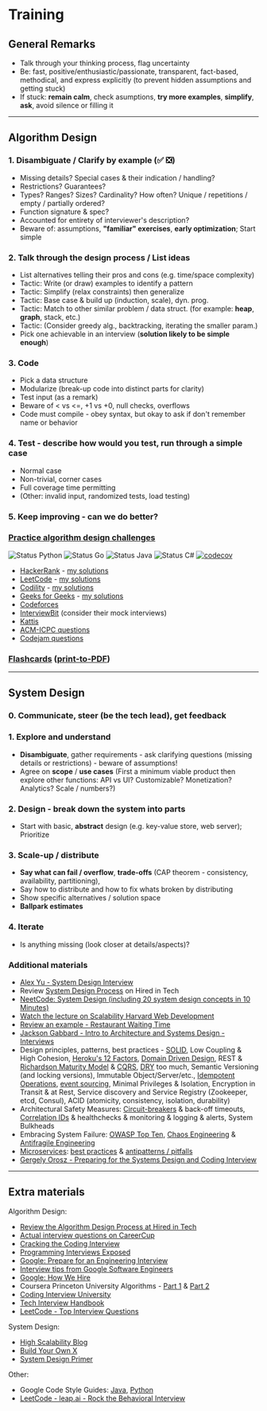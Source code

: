 # Training

## General Remarks

* Talk through your thinking process, flag uncertainty
* Be: fast, positive/enthusiastic/passionate, transparent, fact-based, methodical, and express explicitly (to prevent hidden assumptions and getting stuck)
* If stuck: **remain calm**, check asumptions, **try more examples**, **simplify**, **ask**, avoid silence or filling it

----------

## Algorithm Design

### 1. Disambiguate / **Clarify by example** (✅ ❎)

* Missing details? Special cases & their indication / handling?
* Restrictions? Guarantees?
* Types? Ranges? Sizes? Cardinality? How often? Unique / repetitions / empty / partially ordered?
* Function signature & spec?
* Accounted for entirety of interviewer's description?
* Beware of: assumptions, **"familiar" exercises**, **early optimization**; Start simple

### 2. Talk through the design process / List ideas
* List alternatives telling their pros and cons (e.g. time/space complexity)
* Tactic: Write (or draw) examples to identify a pattern
* Tactic: Simplify (relax constraints) then generalize
* Tactic: Base case & build up (induction, scale), dyn. prog.
* Tactic: Match to other similar problem / data struct. (for example: **heap**, **graph**, stack, etc.)
* Tactic: (Consider greedy alg., backtracking, iterating the smaller param.)
* Pick one achievable in an interview (**solution likely to be simple enough**)

### 3. Code

* Pick a data structure
* Modularize (break-up code into distinct parts for clarity)
* Test input (as a remark)
* Beware of < vs <=, +1 vs +0, null checks, overflows
* Code must compile - obey syntax, but okay to ask if don't remember name or behavior

### 4. Test - describe how would you test, run through a simple case

* Normal case
* Non-trivial, corner cases
* Full coverage time permitting
* (Other: invalid input, randomized tests, load testing)

### 5. Keep improving - can we do better?

### [Practice algorithm design challenges](algorithms)

![Status Python](https://github.com/altermarkive/training/workflows/Python/badge.svg)
![Status Go](https://github.com/altermarkive/training/workflows/Go/badge.svg)
![Status Java](https://github.com/altermarkive/training/workflows/Java/badge.svg)
![Status C#](https://github.com/altermarkive/training/workflows/C%23/badge.svg)
[![codecov](https://codecov.io/gh/altermarkive/training/branch/master/graph/badge.svg)](https://codecov.io/gh/altermarkive/training)

* [HackerRank](https://www.hackerrank.com/) - [my solutions](algorithms/code/hackerrank)
* [LeetCode](https://leetcode.com/) - [my solutions](algorithms/code/leetcode)
* [Codility](https://codility.com/) - [my solutions](algorithms/code/codility)
* [Geeks for Geeks](https://www.geeksforgeeks.org/) - [my solutions](algorithms/code/geeksforgeeks)
* [Codeforces](https://codeforces.com/)
* [InterviewBit](https://www.interviewbit.com/) (consider their mock interviews)
* [Kattis](https://open.kattis.com/)
* [ACM-ICPC questions](https://icpc.baylor.edu/worldfinals/problems)
* [Codejam questions](https://code.google.com/codejam/past-contests)

### [Flashcards](http://altermarkive.github.io/training/algorithms/algorithms.html) ([print-to-PDF](http://altermarkive.github.io/training/algorithms/algorithms.html?print-pdf))

----------

## System Design

### 0. Communicate, steer (be the tech lead), get feedback

### 1. Explore and understand

* **Disambiguate**, gather requirements - ask clarifying questions (missing details or restrictions) - beware of assumptions!
* Agree on **scope** / **use cases**
  (First a minimum viable product then explore other functions: API vs UI? Customizable? Monetization? Analytics? Scale / numbers?)

### 2. Design - break down the system into parts

* Start with basic, **abstract** design (e.g. key-value store, web server); Prioritize

### 3. Scale-up / distribute

* **Say what can fail / overflow**, **trade-offs** (CAP theorem - consistency, availability, partitioning),
* Say how to distribute and how to fix whats broken by distributing
* Show specific alternatives / solution space
* **Ballpark estimates**

### 4. Iterate

* Is anything missing (look closer at details/aspects)?

### Additional materials

* [Alex Yu - System Design Interview](https://www.amazon.com/dp/B08B3FWYBX/ref=cm_sw_em_r_mt_dp_X3C1WZV5Q0VX0Q0HX7CX)
* Review [System Design Process](https://www.hiredintech.com/system-design/the-system-design-process/) on Hired in Tech
* [NeetCode: System Design (including 20 system design concepts in 10 Minutes)](https://www.youtube.com/playlist?list=PLot-Xpze53le35rQuIbRET3YwEtrcJfdt)
* [Watch the lecture on Scalability Harvard Web Development](https://youtu.be/-W9F__D3oY4)
* [Review an example - Restaurant Waiting Time](http://altermarkive.github.io/training/system-design/restaurant-waiting-time.html)
* [Jackson Gabbard - Intro to Architecture and Systems Design - Interviews](https://youtu.be/ZgdS0EUmn70)
* Design principles, patterns, best practices - [SOLID](https://en.wikipedia.org/wiki/SOLID),
  Low Coupling & High Cohesion, [Heroku's 12 Factors](https://12factor.net/),
  [Domain Driven Design](https://en.wikipedia.org/wiki/Domain-driven_design),
  REST & [Richardson Maturity Model](https://en.wikipedia.org/wiki/Richardson_Maturity_Model) & [CQRS](https://en.wikipedia.org/wiki/Command%E2%80%93query_separation#Command_query_responsibility_segregation),
  [DRY](https://en.wikipedia.org/wiki/Don%27t_repeat_yourself) too much,
  Semantic Versioning (and locking versions), Immutable Object/Server/etc.,
  [Idempotent Operations](https://microservices.io/patterns/communication-style/idempotent-consumer.html),
  [event sourcing](https://microservices.io/patterns/data/event-sourcing.html), Minimal Privileges & Isolation,
  Encryption in Transit & at Rest, Service discovery and Service Registry (Zookeeper, etcd, Consul),
  ACID (atomicity, consistency, isolation, durability)
* Architectural Safety Measures: [Circuit-breakers](https://en.wikipedia.org/wiki/Circuit_breaker_design_pattern) & back-off timeouts, [Correlation IDs](https://dzone.com/articles/correlation-id-for-logging-in-microservices) & healthchecks & monitoring & logging & alerts, System Bulkheads
* Embracing System Failure: [OWASP Top Ten](https://owasp.org/www-project-top-ten/), [Chaos Engineering](https://en.wikipedia.org/wiki/Chaos_engineering) & [Antifragile Engineering](https://en.wikipedia.org/wiki/Antifragile)
* [Microservices](https://www.google.com/search?q=awesome+microservices): [best practices](https://microservices.io/) & [antipatterns / pitfalls](https://www.oreilly.com/content/microservices-antipatterns-and-pitfalls/)
* [Gergely Orosz - Preparing for the Systems Design and Coding Interview](https://blog.pragmaticengineer.com/preparing-for-the-systems-design-and-coding-interviews/)

----------

## Extra materials

Algorithm Design:

* [Review the Algorithm Design Process at Hired in Tech](https://www.hiredintech.com/algorithm-design/the-algorithm-design-canvas/)
* [Actual interview questions on CareerCup](https://www.careercup.com/user?id=5095734581919744)
* [Cracking the Coding Interview](https://www.google.nl/search?q=cracking+the+coding+interview+filetype:pdf)
* [Programming Interviews Exposed](https://www.google.nl/search?q=programming+interviews+exposed+filetype:pdf)
* [Google: Prepare for an Engineering Interview](https://youtu.be/ko-KkSmp-Lk)
* [Interview tips from Google Software Engineers](https://youtu.be/XOtrOSatBoY)
* [Google: How We Hire](https://careers.google.com/how-we-hire/interview)
* Coursera Princeton University Algorithms - [Part 1](https://www.coursera.org/learn/algorithms-part1) & [Part 2](https://www.coursera.org/learn/algorithms-part2)
* [Coding Interview University](https://github.com/jwasham/coding-interview-university)
* [Tech Interview Handbook](https://github.com/yangshun/tech-interview-handbook)
* [LeetCode - Top Interview Questions](https://leetcode.com/explore/featured/card/top-interview-questions-easy/)

System Design:

* [High Scalability Blog](https://highscalability.com/)
* [Build Your Own X](https://github.com/danistefanovic/build-your-own-x)
* [System Design Primer](https://github.com/donnemartin/system-design-primer)

Other:

* Google Code Style Guides: [Java](https://google.github.io/styleguide/javaguide.html), [Python](https://google.github.io/styleguide/pyguide.html)
* [LeetCode - leap.ai - Rock the Behavioral Interview](https://leetcode.com/explore/interview/card/leapai/)
